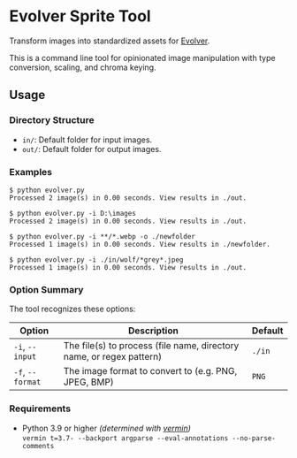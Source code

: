# Evolver Sprite Tool

Transform images into standardized assets for [Evolver](https://github.com/marm00/evolver).

This is a command line tool for opinionated image manipulation with type conversion, scaling, and chroma keying.

## Usage

### Directory Structure

- `in/`: Default folder for input images.
- `out/`: Default folder for output images.

### Examples

```console
$ python evolver.py
Processed 2 image(s) in 0.00 seconds. View results in ./out.

$ python evolver.py -i D:\images
Processed 2 image(s) in 0.00 seconds. View results in ./out.

$ python evolver.py -i **/*.webp -o ./newfolder
Processed 1 image(s) in 0.00 seconds. View results in ./newfolder.

$ python evolver.py -i ./in/wolf/*grey*.jpeg
Processed 1 image(s) in 0.00 seconds. View results in ./out.
```

### Option Summary

The tool recognizes these options:

| Option | Description | Default |
| --- | --- | --- |
| `-i`, `--input` | The file(s) to process (file name, directory name, or regex pattern) | `./in` |
| `-f`, `--format` | The image format to convert to (e.g. PNG, JPEG, BMP) | `PNG` |

### Requirements

- Python 3.9 or higher *(determined with [vermin](https://github.com/netromdk/vermin))*  
`vermin t=3.7- --backport argparse --eval-annotations --no-parse-comments`
